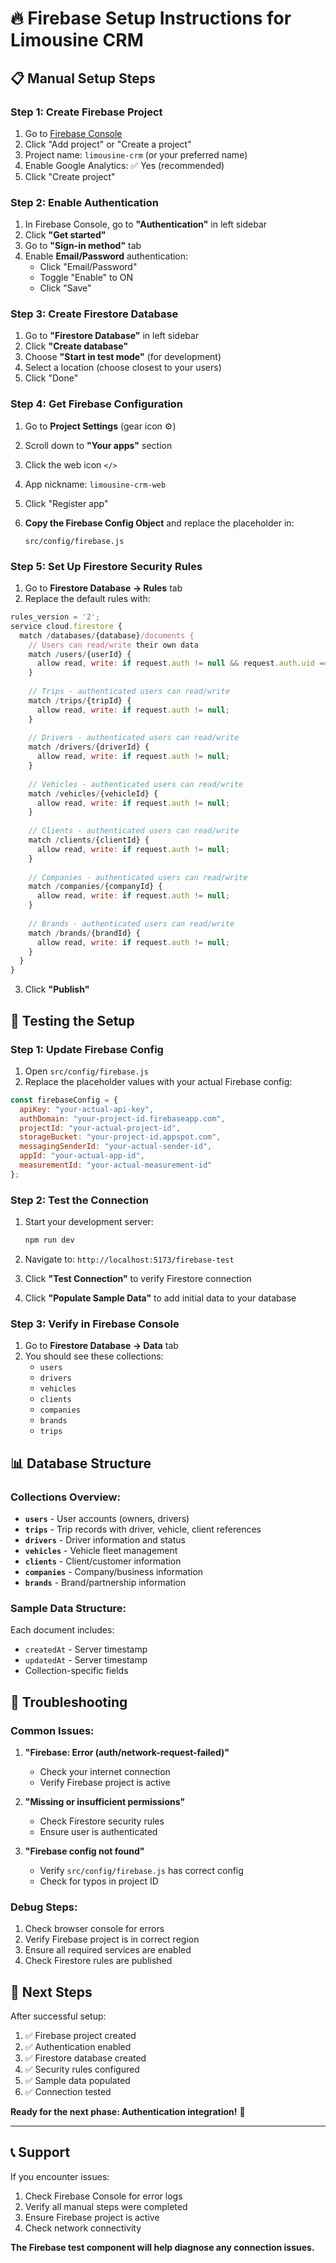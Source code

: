 # 🔥 Firebase Setup Instructions for Limousine CRM

## 📋 **Manual Setup Steps**

### **Step 1: Create Firebase Project**

1. Go to [Firebase Console](https://console.firebase.google.com/)
2. Click "Add project" or "Create a project"
3. Project name: `limousine-crm` (or your preferred name)
4. Enable Google Analytics: ✅ Yes (recommended)
5. Click "Create project"

### **Step 2: Enable Authentication**

1. In Firebase Console, go to **"Authentication"** in left sidebar
2. Click **"Get started"**
3. Go to **"Sign-in method"** tab
4. Enable **Email/Password** authentication:
   - Click "Email/Password"
   - Toggle "Enable" to ON
   - Click "Save"

### **Step 3: Create Firestore Database**

1. Go to **"Firestore Database"** in left sidebar
2. Click **"Create database"**
3. Choose **"Start in test mode"** (for development)
4. Select a location (choose closest to your users)
5. Click "Done"

### **Step 4: Get Firebase Configuration**

1. Go to **Project Settings** (gear icon ⚙️)
2. Scroll down to **"Your apps"** section
3. Click the web icon `</>`
4. App nickname: `limousine-crm-web`
5. Click "Register app"

6. **Copy the Firebase Config Object** and replace the placeholder in:
   ```
   src/config/firebase.js
   ```

### **Step 5: Set Up Firestore Security Rules**

1. Go to **Firestore Database → Rules** tab
2. Replace the default rules with:

```javascript
rules_version = '2';
service cloud.firestore {
  match /databases/{database}/documents {
    // Users can read/write their own data
    match /users/{userId} {
      allow read, write: if request.auth != null && request.auth.uid == userId;
    }
    
    // Trips - authenticated users can read/write
    match /trips/{tripId} {
      allow read, write: if request.auth != null;
    }
    
    // Drivers - authenticated users can read/write
    match /drivers/{driverId} {
      allow read, write: if request.auth != null;
    }
    
    // Vehicles - authenticated users can read/write
    match /vehicles/{vehicleId} {
      allow read, write: if request.auth != null;
    }
    
    // Clients - authenticated users can read/write
    match /clients/{clientId} {
      allow read, write: if request.auth != null;
    }
    
    // Companies - authenticated users can read/write
    match /companies/{companyId} {
      allow read, write: if request.auth != null;
    }
    
    // Brands - authenticated users can read/write
    match /brands/{brandId} {
      allow read, write: if request.auth != null;
    }
  }
}
```

3. Click **"Publish"**

## 🚀 **Testing the Setup**

### **Step 1: Update Firebase Config**

1. Open `src/config/firebase.js`
2. Replace the placeholder values with your actual Firebase config:

```javascript
const firebaseConfig = {
  apiKey: "your-actual-api-key",
  authDomain: "your-project-id.firebaseapp.com",
  projectId: "your-actual-project-id",
  storageBucket: "your-project-id.appspot.com",
  messagingSenderId: "your-actual-sender-id",
  appId: "your-actual-app-id",
  measurementId: "your-actual-measurement-id"
};
```

### **Step 2: Test the Connection**

1. Start your development server:
   ```bash
   npm run dev
   ```

2. Navigate to: `http://localhost:5173/firebase-test`

3. Click **"Test Connection"** to verify Firestore connection

4. Click **"Populate Sample Data"** to add initial data to your database

### **Step 3: Verify in Firebase Console**

1. Go to **Firestore Database → Data** tab
2. You should see these collections:
   - `users`
   - `drivers`
   - `vehicles`
   - `clients`
   - `companies`
   - `brands`
   - `trips`

## 📊 **Database Structure**

### **Collections Overview:**

- **`users`** - User accounts (owners, drivers)
- **`trips`** - Trip records with driver, vehicle, client references
- **`drivers`** - Driver information and status
- **`vehicles`** - Vehicle fleet management
- **`clients`** - Client/customer information
- **`companies`** - Company/business information
- **`brands`** - Brand/partnership information

### **Sample Data Structure:**

Each document includes:
- `createdAt` - Server timestamp
- `updatedAt` - Server timestamp
- Collection-specific fields

## 🔧 **Troubleshooting**

### **Common Issues:**

1. **"Firebase: Error (auth/network-request-failed)"**
   - Check your internet connection
   - Verify Firebase project is active

2. **"Missing or insufficient permissions"**
   - Check Firestore security rules
   - Ensure user is authenticated

3. **"Firebase config not found"**
   - Verify `src/config/firebase.js` has correct config
   - Check for typos in project ID

### **Debug Steps:**

1. Check browser console for errors
2. Verify Firebase project is in correct region
3. Ensure all required services are enabled
4. Check Firestore rules are published

## 📱 **Next Steps**

After successful setup:

1. ✅ Firebase project created
2. ✅ Authentication enabled
3. ✅ Firestore database created
4. ✅ Security rules configured
5. ✅ Sample data populated
6. ✅ Connection tested

**Ready for the next phase: Authentication integration!** 🎉

---

## 📞 **Support**

If you encounter issues:
1. Check Firebase Console for error logs
2. Verify all manual steps were completed
3. Ensure Firebase project is active
4. Check network connectivity

**The Firebase test component will help diagnose any connection issues.**

